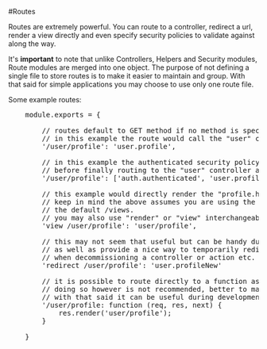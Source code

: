 #Routes

Routes are extremely powerful. You can route to a controller, redirect a url, render a view directly and even specify security policies to validate against along the way.

It's **important** to note that unlike Controllers, Helpers and Security modules, Route modules are merged into one object. The purpose of not defining a single file to store routes 
is to make it easier to maintain and group. With that said for simple applications you may choose to use only one route file.

Some example routes:

<pre>
    module.exports = {
        
        // routes default to GET method if no method is specified.
        // in this example the route would call the "user" controller and the "profile" action.
        '/user/profile': 'user.profile',
        
        // in this example the authenticated security policy is checked first
        // before finally routing to the "user" controller and the "profile" action.
        '/user/profile': ['auth.authenticated', 'user.profile'],
        
        // this example would directly render the "profile.html" view located in the /views/user directory.
        // keep in mind the above assumes you are using the .html extension and your views directory is 
        // the default /views.
        // you may also use "render" or "view" interchangeably.
        'view /user/profile': 'user/profile',
        
        // this may not seem that useful but can be handy during development
        // as well as provide a nice way to temporarily redirect users
        // when decommissioning a controller or action etc.
        'redirect /user/profile': 'user.profileNew'
        
        // it is possible to route directly to a function as well.
        // doing so however is not recommended, better to maintain separation and make use of a controller.
        // with that said it can be useful during development.
        '/user/profile: function (req, res, next) {
            res.render('user/profile');
        }
        
    }
</pre>